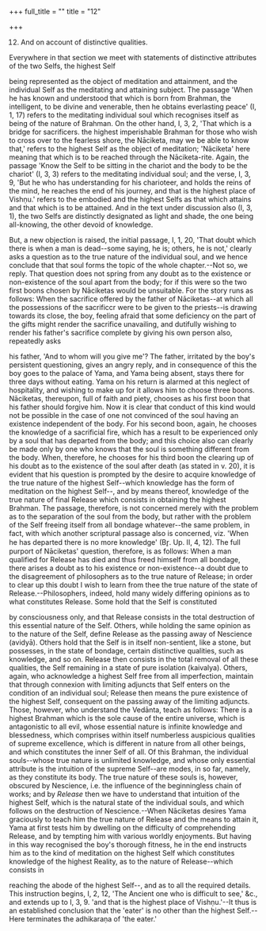 +++
full_title = ""
title = "12"

+++


12. And on account of distinctive qualities.

Everywhere in that section we meet with statements of distinctive attributes of the two Selfs, the highest Self

being represented as the object of meditation and attainment, and the individual Self as the meditating and attaining subject. The passage 'When he has known and understood that which is born from Brahman, the intelligent, to be divine and venerable, then he obtains everlasting peace' (I, 1, 17) refers to the meditating individual soul which recognises itself as being of the nature of Brahman. On the other hand, I, 3, 2, 'That which is a bridge for sacrificers. the highest imperishable Brahman for those who wish to cross over to the fearless shore, the Nāciketa, may we be able to know that,' refers to the highest Self as the object of meditation; 'Nāciketa' here meaning that which is to be reached through the Nāciketa-rite. Again, the passage 'Know the Self to be sitting in the chariot and the body to be the chariot' (I, 3, 3) refers to the meditating individual soul; and the verse, I, 3, 9, 'But he who has understanding for his charioteer, and holds the reins of the mind, he reaches the end of his journey, and that is the highest place of Vishṇu.' refers to the embodied and the highest Selfs as that which attains and that which is to be attained. And in the text under discussion also (I, 3, 1), the two Selfs are distinctly designated as light and shade, the one being all-knowing, the other devoid of knowledge.

But, a new objection is raised, the initial passage, I, 1, 20, 'That doubt which there is when a man is dead--some saying, he is; others, he is not,' clearly asks a question as to the true nature of the individual soul, and we hence conclude that that soul forms the topic of the whole chapter.--Not so, we reply. That question does not spring from any doubt as to the existence or non-existence of the soul apart from the body; for if this were so the two first boons chosen by Nāciketas would be unsuitable. For the story runs as follows: When the sacrifice offered by the father of Nāciketas--at which all the possessions of the sacrificcr were to be given to the priests--is drawing towards its close, the boy, feeling afraid that some deficiency on the part of the gifts might render the sacrifice unavailing, and dutifully wishing to render his father's sacrifice complete by giving his own person also, repeatedly asks

his father, 'And to whom will you give me'? The father, irritated by the boy's persistent questioning, gives an angry reply, and in consequence of this the boy goes to the palace of Yama, and Yama being absent, stays there for three days without eating. Yama on his return is alarmed at this neglect of hospitality, and wishing to make up for it allows him to choose three boons. Nāciketas, thereupon, full of faith and piety, chooses as his first boon that his father should forgive him. Now it is clear that conduct of this kind would not be possible in the case of one not convinced of the soul having an existence independent of the body. For his second boon, again, he chooses the knowledge of a sacrificial fire, which has a result to be experienced only by a soul that has departed from the body; and this choice also can clearly be made only by one who knows that the soul is something different from the body. When, therefore, he chooses for his third boon the clearing up of his doubt as to the existence of the soul after death (as stated in v. 20), it is evident that his question is prompted by the desire to acquire knowledge of the true nature of the highest Self--which knowledge has the form of meditation on the highest Self--, and by means thereof, knowledge of the true nature of final Release which consists in obtaining the highest Brahman. The passage, therefore, is not concerned merely with the problem as to the separation of the soul from the body, but rather with the problem of the Self freeing itself from all bondage whatever--the same problem, in fact, with which another scriptural passage also is concerned, viz. 'When he has departed there is no more knowledge' (Br̥. Up. II, 4, 12). The full purport of Nāciketas' question, therefore, is as follows: When a man qualified for Release has died and thus freed himself from all bondage, there arises a doubt as to his existence or non-existence--a doubt due to the disagreement of philosophers as to the true nature of Release; in order to clear up this doubt I wish to learn from thee the true nature of the state of Release.--Philosophers, indeed, hold many widely differing opinions as to what constitutes Release. Some hold that the Self is constituted

by consciousness only, and that Release consists in the total destruction of this essential nature of the Self. Others, while holding the same opinion as to the nature of the Self, define Release as the passing away of Nescience (avidyā). Others hold that the Self is in itself non-sentient, like a stone, but possesses, in the state of bondage, certain distinctive qualities, such as knowledge, and so on. Release then consists in the total removal of all these qualities, the Self remaining in a state of pure isolation (kaivalya). Others, again, who acknowledge a highest Self free from all imperfection, maintain that through connexion with limiting adjuncts that Self enters on the condition of an individual soul; Release then means the pure existence of the highest Self, consequent on the passing away of the limiting adjuncts. Those, however, who understand the Vedānta, teach as follows: There is a highest Brahman which is the sole cause of the entire universe, which is antagonistic to all evil, whose essential nature is infinite knowledge and blessedness, which comprises within itself numberless auspicious qualities of supreme excellence, which is different in nature from all other beings, and which constitutes the inner Self of all. Of this Brahman, the individual souls--whose true nature is unlimited knowledge, and whose only essential attribute is the intuition of the supreme Self--are modes, in so far, namely, as they constitute its body. The true nature of these souls is, however, obscured by Nescience, i.e. the influence of the beginningless chain of works; and by _Release_ then we have to understand that intuition of the highest Self, which is the natural state of the individual souls, and which follows on the destruction of Nescience.--When Nāciketas desires Yama graciously to teach him the true nature of Release and the means to attain it, Yama at first tests him by dwelling on the difficulty of comprehending Release, and by tempting him with various worldly enjoyments. But having in this way recognised the boy's thorough fitness, he in the end instructs him as to the kind of meditation on the highest Self which constitutes knowledge of the highest Reality, as to the nature of Release--which consists in

reaching the abode of the highest Self--, and as to all the required details. This instruction begins, I, 2, 12, 'The Ancient one who is difficult to see,' &c., and extends up to I, 3, 9. 'and that is the highest place of Vishṇu.'--It thus is an established conclusion that the 'eater' is no other than the highest Self.--Here terminates the adhikaraṇa of 'the eater.'

